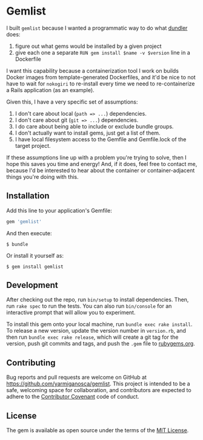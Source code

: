 # Gemlist

I built `gemlist` because I wanted a programmatic way to do what [dundler](http://github.com/samphippen/dundler) does:
1. figure out what gems would be installed by a given project
2. give each one a separate `RUN gem install $name -v $version` line in a Dockerfile

I want this capability because a containerization tool I work on builds Docker images from template-generated Dockerfiles, and it'd be nice to not have to wait for `nokogiri` to re-install every time we need to re-containerize a Rails application (as an example).

Given this, I have a very specific set of assumptions:
1. I don't care about local (`path => ...`) dependencies.
2. I don't care about git (`git => ...`) dependencies.
3. I do care about being able to include or exclude bundle groups.
4. I don't actually want to install gems, just get a list of them.
5. I have local filesystem access to the Gemfile and Gemfile.lock of the target project.

If these assumptions line up with a problem you're trying to solve, then I hope this saves you time and energy! And, if it does, feel free to contact me, because I'd be interested to hear about the container or container-adjacent things you're doing with this.

## Installation

Add this line to your application's Gemfile:

```ruby
gem 'gemlist'
```

And then execute:

    $ bundle

Or install it yourself as:

    $ gem install gemlist

## Development

After checking out the repo, run `bin/setup` to install dependencies. Then, run `rake spec` to run the tests. You can also run `bin/console` for an interactive prompt that will allow you to experiment.

To install this gem onto your local machine, run `bundle exec rake install`. To release a new version, update the version number in `version.rb`, and then run `bundle exec rake release`, which will create a git tag for the version, push git commits and tags, and push the `.gem` file to [rubygems.org](https://rubygems.org).

## Contributing

Bug reports and pull requests are welcome on GitHub at https://github.com/yarmiganosca/gemlist. This project is intended to be a safe, welcoming space for collaboration, and contributors are expected to adhere to the [Contributor Covenant](http://contributor-covenant.org) code of conduct.


## License

The gem is available as open source under the terms of the [MIT License](http://opensource.org/licenses/MIT).

